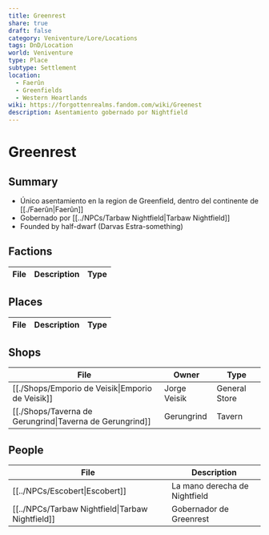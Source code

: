 ```yaml
---
title: Greenrest
share: true
draft: false
category: Veniventure/Lore/Locations
tags: DnD/Location
world: Veniventure
type: Place
subtype: Settlement
location:
  - Faerûn
  - Greenfields
  - Western Heartlands
wiki: https://forgottenrealms.fandom.com/wiki/Greenest
description: Asentamiento gobernado por Nightfield
---
```


# Greenrest

## Summary

- Único asentamiento en la region de Greenfield, dentro del continente de [[./Faerûn|Faerûn]]
- Gobernado por [[../NPCs/Tarbaw Nightfield|Tarbaw Nightfield]]
- Founded by half-dwarf (Darvas Estra-something)

## Factions

| File | Description | Type |
| ---- | ----------- | ---- |

## Places

| File | Description | Type |
| ---- | ----------- | ---- |


## Shops

| File                                                                                         | Owner        | Type          |
| -------------------------------------------------------------------------------------------- | ------------ | ------------- |
| [[./Shops/Emporio de Veisik\|Emporio de Veisik]]         | Jorge Veisik | General Store |
| [[./Shops/Taverna de Gerungrind\|Taverna de Gerungrind]] | Gerungrind   | Tavern        |


## People

| File                                                                      | Description                   |
| ------------------------------------------------------------------------- | ----------------------------- |
| [[../NPCs/Escobert\|Escobert]]                   | La mano derecha de Nightfield |
| [[../NPCs/Tarbaw Nightfield\|Tarbaw Nightfield]] | Gobernador de Greenrest       |
